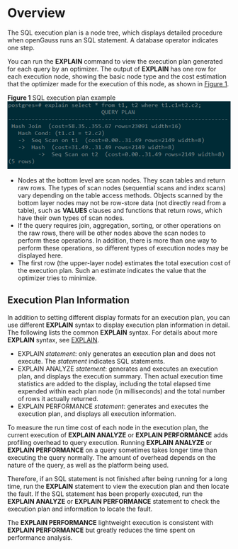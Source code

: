 # Overview<a name="EN-US_TOPIC_0245374545"></a>

The SQL execution plan is a node tree, which displays detailed procedure when openGauss runs an SQL statement. A database operator indicates one step.

You can run the  **EXPLAIN**  command to view the execution plan generated for each query by an optimizer. The output of  **EXPLAIN**  has one row for each execution node, showing the basic node type and the cost estimation that the optimizer made for the execution of this node, as shown in  [Figure 1](#en-us_topic_0237121510_en-us_topic_0073548187_en-us_topic_0040046537_fig27100601101634).

**Figure  1**  SQL execution plan example<a name="en-us_topic_0237121510_en-us_topic_0073548187_en-us_topic_0040046537_fig27100601101634"></a>  
![](figures/sql-execution-plan-example.png "sql-execution-plan-example")

-   Nodes at the bottom level are scan nodes. They scan tables and return raw rows. The types of scan nodes \(sequential scans and index scans\) vary depending on the table access methods. Objects scanned by the bottom layer nodes may not be row-store data \(not directly read from a table\), such as  **VALUES**  clauses and functions that return rows, which have their own types of scan nodes.
-   If the query requires join, aggregation, sorting, or other operations on the raw rows, there will be other nodes above the scan nodes to perform these operations. In addition, there is more than one way to perform these operations, so different types of execution nodes may be displayed here.
-   The first row \(the upper-layer node\) estimates the total execution cost of the execution plan. Such an estimate indicates the value that the optimizer tries to minimize.

## Execution Plan Information<a name="en-us_topic_0237121510_en-us_topic_0073548187_section1708958594911"></a>

In addition to setting different display formats for an execution plan, you can use different  **EXPLAIN**  syntax to display execution plan information in detail. The following lists the common  **EXPLAIN**  syntax. For details about more  **EXPLAIN**  syntax, see  [EXPLAIN](explain.md).

-   EXPLAIN  _statement_: only generates an execution plan and does not execute. The  _statement_  indicates SQL statements.
-   EXPLAIN ANALYZE  _statement_: generates and executes an execution plan, and displays the execution summary. Then actual execution time statistics are added to the display, including the total elapsed time expended within each plan node \(in milliseconds\) and the total number of rows it actually returned.
-   EXPLAIN PERFORMANCE  _statement_: generates and executes the execution plan, and displays all execution information.

To measure the run time cost of each node in the execution plan, the current execution of  **EXPLAIN ANALYZE**  or  **EXPLAIN PERFORMANCE**  adds profiling overhead to query execution. Running  **EXPLAIN ANALYZE**  or  **EXPLAIN PERFORMANCE**  on a query sometimes takes longer time than executing the query normally. The amount of overhead depends on the nature of the query, as well as the platform being used.

Therefore, if an SQL statement is not finished after being running for a long time, run the  **EXPLAIN**  statement to view the execution plan and then locate the fault. If the SQL statement has been properly executed, run the  **EXPLAIN ANALYZE**  or  **EXPLAIN PERFORMANCE**  statement to check the execution plan and information to locate the fault.

The  **EXPLAIN PERFORMANCE**  lightweight execution is consistent with  **EXPLAIN PERFORMANCE**  but greatly reduces the time spent on performance analysis.

